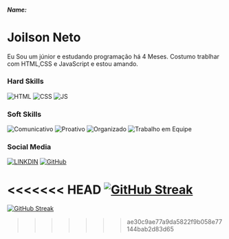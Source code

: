 ##### Name:

# Joilson Neto
Eu Sou um júnior e estudando programação há 4 Meses.
Costumo trablhar com HTML,CSS e JavaScript e estou amando.

### Hard Skills
![HTML](https://img.shields.io/badge/HTML-red)
![CSS](https://img.shields.io/badge/CSS-blue)
![JS](https://img.shields.io/badge/JavaScript-yellow)


### Soft Skills
![Comunicativo](https://img.shields.io/badge/Comunicativo-red)
![Proativo](https://img.shields.io/badge/Proativo-blue)
![Organizado](https://img.shields.io/badge/Organizado-red)
![Trabalho em Equipe](https://img.shields.io/badge/Trabalho.em.Equipe-blue)

### Social Media
[![LINKDIN](https://img.shields.io/badge/Linkdin-blue)](https://www.linkedin.com/in/joilson-neto/)
[![GitHub](https://img.shields.io/badge/GitHub-black)](https://github.com/AdemilsonSimiao](https://github.com/JoilsonSampaioN))

<<<<<<< HEAD
[![GitHub Streak](https://streak-stats.demolab.com/?user=JoilsonSampaioN)](https://git.io/streak-stats)
=======

[![GitHub Streak](https://streak-stats.demolab.com/?user=JoilsonSampaioN)](https://git.io/streak-stats)
>>>>>>> ae30c9ae77a9da5822f9b058e77144bab2d83d65
